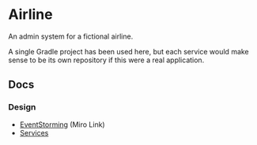 # Airline

An admin system for a fictional airline.

A single Gradle project has been used here, but each service would make sense to be its own repository if this were a real application.

## Docs

### Design

- [EventStorming](https://miro.com/app/board/uXjVNOHboeY=/?share_link_id=606263117875) (Miro Link)
- [Services](docs/design/services.md)
